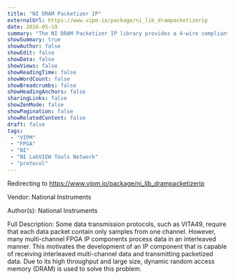```yaml
---
title: "NI DRAM Packetizer IP"
externalUrl: https://www.vipm.io/package/ni_lib_drampacketizerip
date: 2016-05-19
summary: "The NI DRAM Packetizer IP library provides a 4-wire compliant FPGA block for packetizing incoming data using the onboard DRAM of an NI FlexRIO."
showSummary: true
showAuthor: false
showEdit: false
showData: false
showViews: false
showReadingTime: false
showWordCount: false
showBreadcrumbs: false
showHeadingAnchors: false
sharingLinks: false
showZenMode: false
showPagination: false
showRelatedContent: false
draft: false
tags:
 - "VIPM"
 - "FPGA"
 - "NI"
 - "NI LabVIEW Tools Network"
 - "protocol"
---
```


Redirecting to https://www.vipm.io/package/ni_lib_drampacketizerip

Vendor: National Instruments

Author(s): National Instruments
 
Full Description:
Some data transmission protocols, such as VITA49, require that each data packet contain only samples from one channel.  However, many multi-channel FPGA IP components process data in an interleaved manner.  This motivates the development of an IP component that is capable of receiving interleaved multi-channel data and transmitting packetized data.  Due to its high throughput and large size, dynamic random access memory (DRAM) is used to solve this problem.